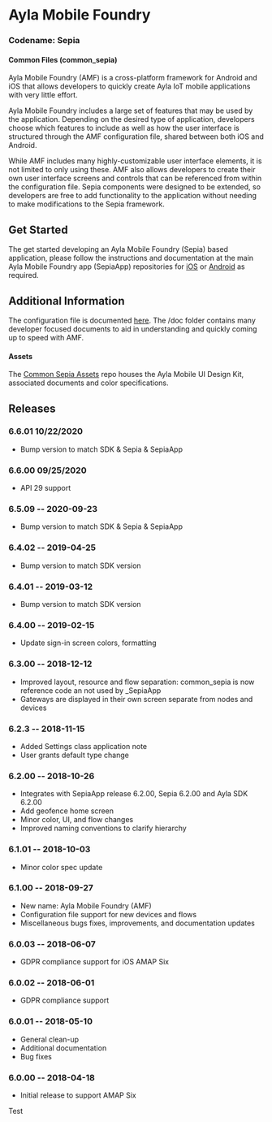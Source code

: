 # Ayla Mobile Foundry
### Codename: Sepia
#### Common Files (common_sepia)

Ayla Mobile Foundry (AMF) is a cross-platform framework for Android and iOS that allows developers to quickly create Ayla IoT mobile applications with very little effort.

Ayla Mobile Foundry includes a large set of features that may be used by the application. Depending on the desired type of application, developers choose which features to include as well as how the user interface is structured through the AMF configuration file, shared between both iOS and Android.

While AMF includes many highly-customizable user interface elements, it is not limited to only using these. AMF also allows developers to create their own user interface screens and controls that can be referenced from within the configuration file. Sepia components were designed to be extended, so developers are free to add functionality to the application without needing to make modifications to the Sepia framework.

## Get Started

The get started developing an Ayla Mobile Foundry (Sepia) based application, please follow the instructions and documentation at the main Ayla Mobile Foundry app (SepiaApp) repositories for [iOS](https://github.com/AylaNetworks/iOS_SepiaApp_Public) or [Android](https://github.com/AylaNetworks/Android_SepiaApp_Public) as required.

## Additional Information

The configuration file is documented [here](doc/sepia_config.md). The /doc folder contains many developer focused documents to aid in understanding and quickly coming up to speed with AMF.

#### Assets

The [Common Sepia Assets](https://github.com/AylaNetworks/common_sepia_assets_Public/) repo houses the Ayla Mobile UI Design Kit, associated documents and color specifications.


## Releases

### 6.6.01 10/22/2020
- Bump version to match SDK & Sepia & SepiaApp
### 6.6.00 09/25/2020
- API 29 support
### 6.5.09 -- 2020-09-23
- Bump version to match SDK & Sepia & SepiaApp

### 6.4.02 -- 2019-04-25
- Bump version to match SDK version 

### 6.4.01 -- 2019-03-12
- Bump version to match SDK version 

### 6.4.00 -- 2019-02-15
- Update sign-in screen colors, formatting

### 6.3.00 -- 2018-12-12
- Improved layout, resource and flow separation: common_sepia is now reference code an not used by <OS>_SepiaApp
- Gateways are displayed in their own screen separate from nodes and devices

### 6.2.3 -- 2018-11-15
- Added Settings class application note
- User grants default type change

### 6.2.00 -- 2018-10-26
- Integrates with SepiaApp release 6.2.00, Sepia 6.2.00 and Ayla SDK 6.2.00
- Add geofence home screen
- Minor color, UI, and flow changes
- Improved naming conventions to clarify hierarchy

### 6.1.01 -- 2018-10-03
- Minor color spec update

### 6.1.00 -- 2018-09-27
- New name: Ayla Mobile Foundry (AMF)
- Configuration file support for new devices and flows
- Miscellaneous bugs fixes, improvements, and documentation updates

### 6.0.03 -- 2018-06-07
- GDPR compliance support for iOS AMAP Six

### 6.0.02 -- 2018-06-01
- GDPR compliance support

### 6.0.01 -- 2018-05-10
- General clean-up
- Additional documentation
- Bug fixes

### 6.0.00 -- 2018-04-18
- Initial release to support AMAP Six

Test
